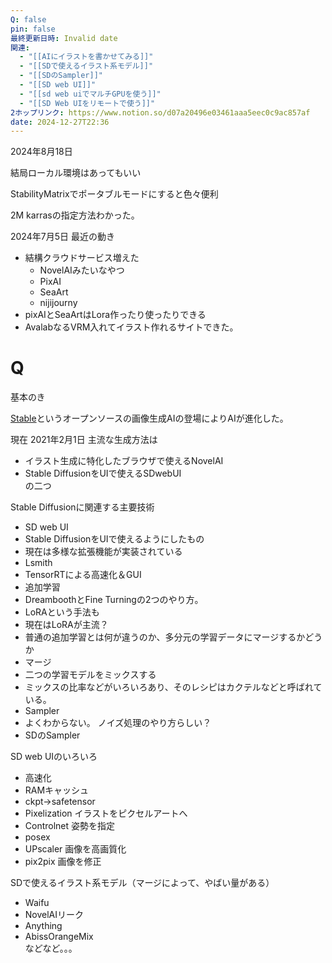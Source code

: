 ```yaml
---
Q: false
pin: false
最終更新日時: Invalid date
関連:
  - "[[AIにイラストを書かせてみる]]"
  - "[[SDで使えるイラスト系モデル]]"
  - "[[SDのSampler]]"
  - "[[SD web UI]]"
  - "[[sd web uiでマルチGPUを使う]]"
  - "[[SD Web UIをリモートで使う]]"
2ホップリンク: https://www.notion.so/d07a20496e03461aaa5eec0c9ac857af
date: 2024-12-27T22:36
---
```

  
  
2024年8月18日

結局ローカル環境はあってもいい

StabilityMatrixでポータブルモードにすると色々便利

2M karrasの指定方法わかった。

  

  

  

2024年7月5日 最近の動き

- 結構クラウドサービス増えた
    - NovelAIみたいなやつ
    - PixAI
    - SeaArt
    - nijijourny
- pixAIとSeaArtはLora作ったり使ったりできる
- AvalabなるVRM入れてイラスト作れるサイトできた。

# Q

基本のき

[Stable](https://www.notion.soDiffusion)というオープンソースの画像生成AIの登場によりAIが進化した。

現在 2021年2月1日 主流な生成方法は

- イラスト生成に特化したブラウザで使えるNovelAI  
- Stable DiffusionをUIで使えるSDwebUI  
の二つ  

Stable Diffusionに関連する主要技術

- SD web UI  
- Stable DiffusionをUIで使えるようにしたもの  
- 現在は多様な拡張機能が実装されている  
- Lsmith  
- TensorRTによる高速化＆GUI  
- 追加学習  
- DreamboothとFine Turningの2つのやり方。  
- LoRAという手法も  
- 現在はLoRAが主流？  
- 普通の追加学習とは何が違うのか、多分元の学習データにマージするかどうか  
- マージ  
- 二つの学習モデルをミックスする  
- ミックスの比率などがいろいろあり、そのレシピはカクテルなどと呼ばれている。  
- Sampler  
- よくわからない。 ノイズ処理のやり方らしい？  
- SDのSampler  

SD web UIのいろいろ

- 高速化  
- RAMキャッシュ  
- ckpt→safetensor  
- Pixelization イラストをピクセルアートへ  
- Controlnet 姿勢を指定  
- posex  
- UPscaler 画像を高画質化  
- pix2pix 画像を修正  

SDで使えるイラスト系モデル（マージによって、やばい量がある）

- Waifu  
- NovelAIリーク  
- Anything  
- AbissOrangeMix  
などなど。。。